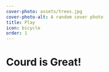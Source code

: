```yaml
---
cover-photo: assets/trees.jpg
cover-photo-alt: A random cover photo
title: Play
icon: bicycle
order: 1
---
```


# Courd is Great!